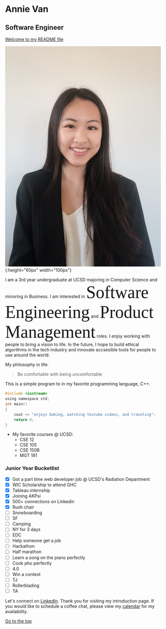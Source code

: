 # Annie Van 
## Software Engineer
[Welcome to my README file](/README.md)

![Portrait of me](/me.png){:height="60px" width="100px"}

I am a 3rd year undergraduate at UCSD majoring in Computer Science and minoring in Business. I am interested in <span style="font-family:Brush Script MT; font-size:4em;">Software Engineering</span> and <span style="font-family:Brush Script MT; font-size:4em;">Product Management</span> roles. I enjoy working with people to bring a vision to life. In the future, I hope to build ethical algorithms in the tech industry and innovate accsesible tools for people to use around the world. 

My philosophy in life:
> Be comfortable with being uncomfortable

This is a simple program to in my favorite programming language, C++.
``` c
#include <iostream>
using namespace std;
int main()
{
    cout << "enjoys baking, watching Youtube videos, and traveling";
    return 0;
}
```

* My favorite courses @ UCSD:
    * CSE 12
    * CSE 105
    * CSE 150B
    * MGT 181

### Junior Year Bucketlist

- [x] Got a part time web developer job @ UCSD's Radiation Department
- [x] WIC Scholarship to attend GHC
- [x] Tableau internship
- [x] Joining AKPsi
- [x] 500+ connections on Linkedin
- [x] Rush chair
- [ ] Snowboarding
- [ ] SF
- [ ] Camping
- [ ] NY for 3 days
- [ ] EDC
- [ ] Help someone get a job
- [ ] Hackathon
- [ ] Half marathon
- [ ] Learn a song on the piano perfectly
- [ ] Cook pho perfectly
- [ ] 4.0
- [ ] Win a contest
- [ ] TJ
- [ ] Rollerblading
- [ ] TA

Let's connect on [LinkedIn](https://www.linkedin.com/in/annie-van-267086171/). 
Thank you for visiting my introduction page. If you would like to schedule a coffee chat, please view my [calendar](https://calendar.google.com/calendar/u/0/embed?src=amvan%40ucsd.edu&ctz=America%2FLos_Angeles&mode=week&fbclid=IwAR1EFM3VFE85h236tOAwvrl_7pWJMf1x4mDrdx9G0FRe9hhSoaZjP7wWA1g) for my availability. 

[Go to the top](#annie-van)

